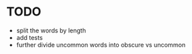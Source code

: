 # TODO

- split the words by length
- add tests
- further divide uncommon words into obscure vs uncommon
